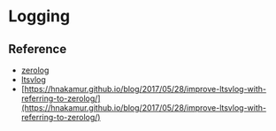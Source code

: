 # Logging

## Reference
- [zerolog](https://github.com/rs/zerolog)
- [ltsvlog](https://github.com/hnakamur/ltsvlog)
- [https://hnakamur.github.io/blog/2017/05/28/improve-ltsvlog-with-referring-to-zerolog/](https://hnakamur.github.io/blog/2017/05/28/improve-ltsvlog-with-referring-to-zerolog/)
